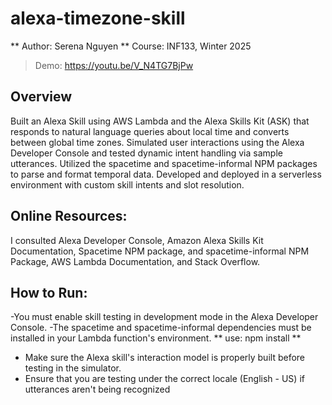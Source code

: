 # alexa-timezone-skill

** Author: Serena Nguyen **
Course: INF133, Winter 2025
> Demo: https://youtu.be/V_N4TG7BjPw 

## Overview
Built an Alexa Skill using AWS Lambda and the Alexa Skills Kit (ASK) that responds to natural language queries about local time and converts between global time zones. Simulated user interactions using the Alexa Developer Console and tested dynamic intent handling via sample utterances. Utilized the spacetime and spacetime-informal NPM packages to parse and format temporal data. Developed and deployed in a serverless environment with custom skill intents and slot resolution.

## Online Resources:
I consulted Alexa Developer Console, Amazon Alexa Skills Kit Documentation, Spacetime NPM package, and spacetime-informal NPM Package, AWS Lambda Documentation, and Stack Overflow.

## How to Run:
-You must enable skill testing in development mode in the Alexa Developer Console.
-The spacetime and spacetime-informal dependencies must be installed in your Lambda function's environment.
** use: npm install **
- Make sure the Alexa skill's interaction model is properly built before testing in the simulator.
- Ensure that you are testing under the correct locale (English - US) if utterances aren't being recognized
